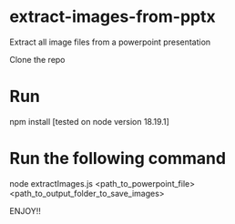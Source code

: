 # extract-images-from-pptx
Extract all image files from a powerpoint presentation

Clone the repo 
# Run 
npm install
[tested on node version 18.19.1]
# Run the following command
node extractImages.js <path_to_powerpoint_file> <path_to_output_folder_to_save_images>

ENJOY!!